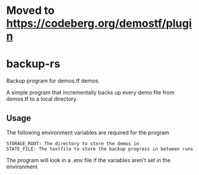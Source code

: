 # Moved to https://codeberg.org/demostf/plugin

# backup-rs

Backup program for demos.tf demos.

A simple program that incrementally backs up every demo file from demos.tf to a local directory.

## Usage

The following environment variables are required for the program

    STORAGE_ROOT: The directory to store the demos in
    STATE_FILE: The textfile to store the backup progress in between runs

The program will look in a .env file if the variables aren't set in the environment
